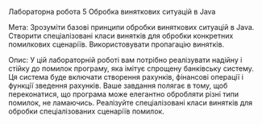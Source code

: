 Лабораторна робота 5
Обробка виняткових ситуацій в Java

Мета:
Зрозуміти базові принципи обробки виняткових ситуацій в Java.
Створити спеціалізовані класи винятків для обробки конкретних помилкових сценаріїв.
Використовувати пропагацію винятків.


Опис:
У цій лабораторній роботі вам потрібно реалізувати надійну і стійку до помилок програму, яка імітує спрощену банківську систему. Ця система буде включати створення рахунків, фінансові операції і функції зведення рахунків. Ваше завдання полягає в тому, щоб переконатися, що програма може елегантно обробляти різні типи помилок, не ламаючись. Реалізуйте спеціалізовані класи винятків для обробки спеціалізованих сценаріїв помилок.

